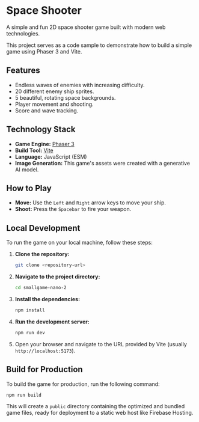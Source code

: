 # Space Shooter

A simple and fun 2D space shooter game built with modern web technologies.

This project serves as a code sample to demonstrate how to build a simple game using Phaser 3 and Vite.

## Features

*   Endless waves of enemies with increasing difficulty.
*   20 different enemy ship sprites.
*   5 beautiful, rotating space backgrounds.
*   Player movement and shooting.
*   Score and wave tracking.

## Technology Stack

*   **Game Engine:** [Phaser 3](https://phaser.io/phaser3)
*   **Build Tool:** [Vite](https://vitejs.dev/)
*   **Language:** JavaScript (ESM)
*   **Image Generation:** This game's assets were created with a generative AI model.

## How to Play

*   **Move:** Use the `Left` and `Right` arrow keys to move your ship.
*   **Shoot:** Press the `Spacebar` to fire your weapon.

## Local Development

To run the game on your local machine, follow these steps:

1.  **Clone the repository:**

    ```bash
    git clone <repository-url>
    ```

2.  **Navigate to the project directory:**

    ```bash
    cd smallgame-nano-2
    ```

3.  **Install the dependencies:**

    ```bash
    npm install
    ```

4.  **Run the development server:**

    ```bash
    npm run dev
    ```

5.  Open your browser and navigate to the URL provided by Vite (usually `http://localhost:5173`).

## Build for Production

To build the game for production, run the following command:

```bash
npm run build
```

This will create a `public` directory containing the optimized and bundled game files, ready for deployment to a static web host like Firebase Hosting.
